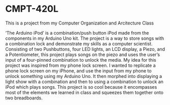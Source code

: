 # CMPT-420L
This is a project from my Computer Organization and Arcitecture Class


‘The Arduino iPod’ is a combination/push button iPod made from the components in my Arduino Uno kit. The project is a way to store songs with a combination lock and demonstrate my skills as a computer scientist. Consisting of two Pushbuttons, four LED lights, an LCD display, a Piezo, and a Potentiometer, this project plays songs on the piezo and uses the user’s input of a four-pinned combination to unlock the media. My idea for this project was inspired from my phone lock screen. I wanted to replicate a phone lock screen on my iPhone, and use the input from my phone to unlock something using my Arduino Uno. It then morphed into displaying a light show with a combination and then to using a combination to unlock an iPod which plays songs. This project is so cool because it encompasses most of the elements we learned in class and squeezes them together onto two breadboards. 
